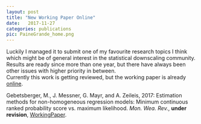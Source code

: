 ```yaml
---
layout: post
title: "New Working Paper Online"
date:   2017-11-27 
categories: publications
pic: PaineGrande_home.png
---
```

Luckily I managed it to submit one of my favourite research topics I think which might be of general interest in the statistical downscaling community. Results are ready since more than one year, but there have always been other issues with higher priority in between.  
Currently this work is getting reviewed, but the working paper is already [online][WP].


Gebetsberger, M., J. Messner, G. Mayr, and A. Zeileis, 2017: Estimation methods for non-homogeneous
regression models: Minimum continuous ranked probability score vs. maximum likelihood. _Mon. Wea. Rev._, **under revision**, [WorkingPaper][WP].

[WP]: https://www2.uibk.ac.at/downloads/c4041030/wpaper/2017-23.pdf